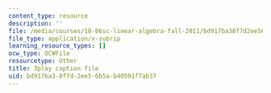 ```yaml
---
content_type: resource
description: ''
file: /media/courses/18-06sc-linear-algebra-fall-2011/bd917ba38f7d2ee56b5ab40591f7ab37_osh80YCg_GM.srt
file_type: application/x-subrip
learning_resource_types: []
ocw_type: OCWFile
resourcetype: Other
title: 3play caption file
uid: bd917ba3-8f7d-2ee5-6b5a-b40591f7ab37
---
```


